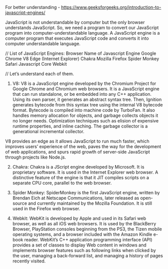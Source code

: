 For better understanding - https://www.geeksforgeeks.org/introduction-to-javascript-engines/

JavaScript is not understandable by computer but the only browser understands JavaScript. So, we need a program to convert our JavaScript program into computer-understandable language. A JavaScript engine is a computer program that executes JavaScript code and converts it into computer understandable language.

// List of JavaScript Engines:
Browser	               Name of Javascript Engine
Google Chrome	               V8
Edge (Internet Explorer)	 Chakra
Mozilla Firefox	        Spider Monkey
Safari 	               Javascript Core Webkit

// Let’s understand each of them.
1. V8: V8 is a JavaScript engine developed by the Chromium Project for Google Chrome and Chromium web browsers. It is a JavaScript engine that can run standalone, or be embedded into any C++ application. Using its own parser, it generates an abstract syntax tree. Then, Ignition generates bytecode from this syntax tree using the internal V8 bytecode format. Bytecode is compiled into machine code by TurboFan. It also handles memory allocation for objects, and garbage collects objects it no longer needs. Optimization techniques such as elision of expensive runtime properties, and inline caching. The garbage collector is a generational incremental collector.

V8 provides an edge as it allows JavaScript to run much faster, which improves users’ experience of the web, paves the way for the development of web applications, and spurs rapid growth of server-side JavaScript through projects like Node.js.

2. Chakra: Chakra is a JScript engine developed by Microsoft. It is proprietary software. It is used in the Internet Explorer web browser. A distinctive feature of the engine is that it JIT compiles scripts on a separate CPU core, parallel to the web browser.

3. Spider Monkey: SpiderMonkey is the first JavaScript engine, written by Brendan Eich at Netscape Communications, later released as open-source and currently maintained by the Mozilla Foundation. It is still used in the Firefox web browser.

4. Webkit: WebKit is developed by Apple and  used in its Safari web browser, as well as all iOS web browsers. It is  used by the BlackBerry Browser, PlayStation consoles beginning from the PS3, the Tizen mobile operating systems, and a browser included with the Amazon Kindle e-book reader. WebKit’s C++ application programming interface (API) provides a set of classes to display Web content in windows and implements browser features such as following links when clicked by the user, managing a back-forward list, and managing a history of pages recently visited.
